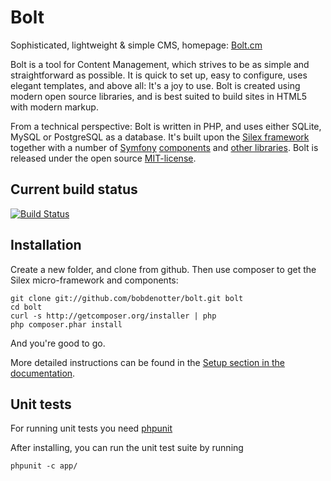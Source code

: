 Bolt
====

Sophisticated, lightweight & simple CMS, homepage: [Bolt.cm](http://bolt.cm)

Bolt is a tool for Content Management, which strives to be as simple and straightforward 
as possible. It is quick to set up, easy to configure, uses elegant templates, and above 
all: It's a joy to use. Bolt is created using modern open source libraries, and is best 
suited to build sites in HTML5 with modern markup. 

From a technical perspective: Bolt is written in PHP, and uses either SQLite, MySQL or 
PostgreSQL as a database. It's built upon the <a href="http://silex.sensiolabs.org/">Silex 
framework</a> together with a number of <a href="http://symfony.com/" target="">Symfony</a> 
<a href="http://symfony.com/components" target="">components</a> and
<a href="http://docs.bolt.cm/credits" target="">other libraries</a>. Bolt is released under 
the open source <a href="http://opensource.org/licenses/mit-license.php" target="">MIT-license</a>.

Current build status
--------------------

[![Build Status](https://secure.travis-ci.org/bobdenotter/bolt.png?branch=master)](http://travis-ci.org/bobdenotter/bolt)

Installation
------------

Create a new folder, and clone from github. Then use composer to get the Silex micro-framework and components:

    git clone git://github.com/bobdenotter/bolt.git bolt
    cd bolt 
    curl -s http://getcomposer.org/installer | php
    php composer.phar install

And you're good to go.

More detailed instructions can be found in the [Setup section in the documentation](http://docs.bolt.cm/setup).

Unit tests
----------
For running unit tests you need [phpunit](http://www.phpunit.de/)

After installing, you can run the unit test suite by running

    phpunit -c app/